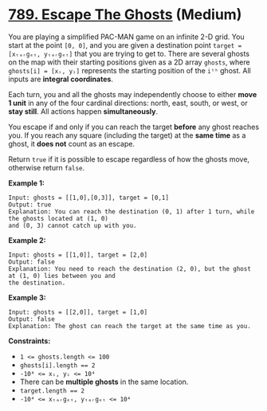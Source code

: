 # [789. Escape The Ghosts][link] (Medium)

[link]: https://leetcode.com/problems/escape-the-ghosts/

You are playing a simplified PAC-MAN game on an infinite 2-D grid. You start at the point `[0, 0]`,
and you are given a destination point `target = [xₜₐᵣgₑₜ, yₜₐᵣgₑₜ]` that you are trying to get to.
There are several ghosts on the map with their starting positions given as a 2D array `ghosts`,
where `ghosts[i] = [xᵢ, yᵢ]` represents the starting position of the `iᵗʰ` ghost. All inputs are
**integral coordinates**.

Each turn, you and all the ghosts may independently choose to either **move 1 unit** in any of the
four cardinal directions: north, east, south, or west, or **stay still**. All actions happen
**simultaneously**.

You escape if and only if you can reach the target **before** any ghost reaches you. If you reach
any square (including the target) at the **same time** as a ghost, it **does not** count as an
escape.

Return `true` if it is possible to escape regardless of how the ghosts move, otherwise return
`false`.

**Example 1:**

```
Input: ghosts = [[1,0],[0,3]], target = [0,1]
Output: true
Explanation: You can reach the destination (0, 1) after 1 turn, while the ghosts located at (1, 0)
and (0, 3) cannot catch up with you.
```

**Example 2:**

```
Input: ghosts = [[1,0]], target = [2,0]
Output: false
Explanation: You need to reach the destination (2, 0), but the ghost at (1, 0) lies between you and
the destination.
```

**Example 3:**

```
Input: ghosts = [[2,0]], target = [1,0]
Output: false
Explanation: The ghost can reach the target at the same time as you.
```

**Constraints:**

- `1 <= ghosts.length <= 100`
- `ghosts[i].length == 2`
- `-10⁴ <= xᵢ, yᵢ <= 10⁴`
- There can be **multiple ghosts** in the same location.
- `target.length == 2`
- `-10⁴ <= xₜₐᵣgₑₜ, yₜₐᵣgₑₜ <= 10⁴`
